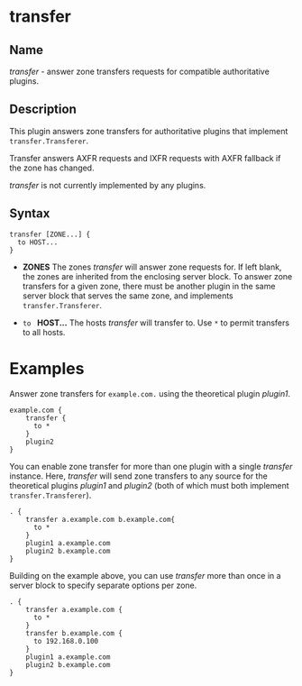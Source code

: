 # transfer

## Name

*transfer* - answer zone transfers requests for compatible authoritative
plugins.

## Description

This plugin answers zone transfers for authoritative plugins that implement
`transfer.Transferer`.

Transfer answers AXFR requests and IXFR requests with AXFR fallback if the
zone has changed.

*transfer* is not currently implemented by any plugins.

## Syntax

~~~
transfer [ZONE...] {
  to HOST...
}
~~~

* **ZONES** The zones *transfer* will answer zone requests for. If left blank,
  the zones are inherited from the enclosing server block. To answer zone 
  transfers for a given zone, there must be another plugin in the same server
  block that serves the same zone, and implements `transfer.Transferer`.

* `to ` **HOST...** The hosts *transfer* will transfer to. Use `*` to permit
  transfers to all hosts.

# Examples

Answer zone transfers for `example.com.` using the theoretical plugin *plugin1*.

~~~
example.com {
    transfer {
      to *
    }
    plugin2
}

~~~

You can enable zone transfer for more than one plugin with a single *transfer* instance.
Here, *transfer* will send zone transfers to any source for the theoretical plugins *plugin1* 
and *plugin2* (both of which must both implement `transfer.Transferer`).

~~~
. {
    transfer a.example.com b.example.com{
      to *
    }
    plugin1 a.example.com
    plugin2 b.example.com
}

~~~

Building on the example above, you can use *transfer* more than once in a server block to specify
separate options per zone.

~~~
. {
    transfer a.example.com {
      to *
    }
    transfer b.example.com {
      to 192.168.0.100
    }
    plugin1 a.example.com
    plugin2 b.example.com
}

~~~